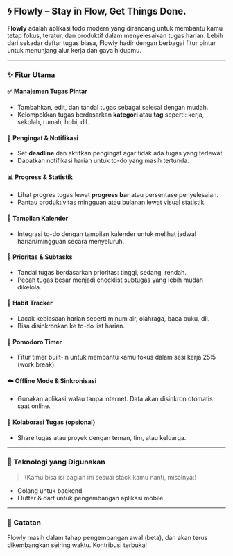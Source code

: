## 🌀 Flowly – Stay in Flow, Get Things Done.

**Flowly** adalah aplikasi todo modern yang dirancang untuk membantu kamu tetap fokus, teratur, dan produktif dalam menyelesaikan tugas harian. Lebih dari sekadar daftar tugas biasa, Flowly hadir dengan berbagai fitur pintar untuk menunjang alur kerja dan gaya hidupmu.

---

### ✨ Fitur Utama

#### ✅ **Manajemen Tugas Pintar**

* Tambahkan, edit, dan tandai tugas sebagai selesai dengan mudah.
* Kelompokkan tugas berdasarkan **kategori** atau **tag** seperti: kerja, sekolah, rumah, hobi, dll.

#### 🔔 **Pengingat & Notifikasi**

* Set **deadline** dan aktifkan pengingat agar tidak ada tugas yang terlewat.
* Dapatkan notifikasi harian untuk to-do yang masih tertunda.

#### 📊 **Progress & Statistik**

* Lihat progres tugas lewat **progress bar** atau persentase penyelesaian.
* Pantau produktivitas mingguan atau bulanan lewat visual statistik.

#### 📅 **Tampilan Kalender**

* Integrasi to-do dengan tampilan kalender untuk melihat jadwal harian/mingguan secara menyeluruh.

#### 🎯 **Prioritas & Subtasks**

* Tandai tugas berdasarkan prioritas: tinggi, sedang, rendah.
* Pecah tugas besar menjadi checklist subtugas yang lebih mudah dikelola.

#### 🔄 **Habit Tracker**

* Lacak kebiasaan harian seperti minum air, olahraga, baca buku, dll.
* Bisa disinkronkan ke to-do list harian.

#### 🍃 **Pomodoro Timer**

* Fitur timer built-in untuk membantu kamu fokus dalam sesi kerja 25:5 (work\:break).

#### ☁️ **Offline Mode & Sinkronisasi**

* Gunakan aplikasi walau tanpa internet. Data akan disinkron otomatis saat online.

#### 🤝 **Kolaborasi Tugas (opsional)**

* Share tugas atau proyek dengan teman, tim, atau keluarga.

---

### 🚀 Teknologi yang Digunakan

> (Kamu bisa isi bagian ini sesuai stack kamu nanti, misalnya:)

* Golang untuk backend
* Flutter & dart untuk pengembangan aplikasi mobile

---

### 📌 Catatan

Flowly masih dalam tahap pengembangan awal (beta), dan akan terus dikembangkan seiring waktu. Kontribusi terbuka!
